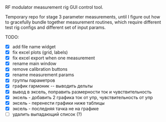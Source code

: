 RF modulator measurement rig GUI control tool.

Temporary repo for stage 3 parameter measurements, until I figure out how to gracefully bundle together measurement routines, which require different test rig configs and different set of input params.

TODO:

- [x] add file name widget
- [x] fix excel plots (grid, labels)
- [x] fix excel export when one measurement
- [x] rename main window
- [x] remove calibration buttons
- [x] rename measurement params
- [x] группы параметров
- [x] график гармоник -- выводить дельты
- [x] вывод в эксель, поправить размерности ток и чувствительность
- [x] эксель - добавить 2 графика ток от упр, чувствительность от упр
- [x] эксель - перенести графики ниже таблицы
- [x] эксель - последняя тачка не на графике
- [ ] удалить выпадающий список (?)

